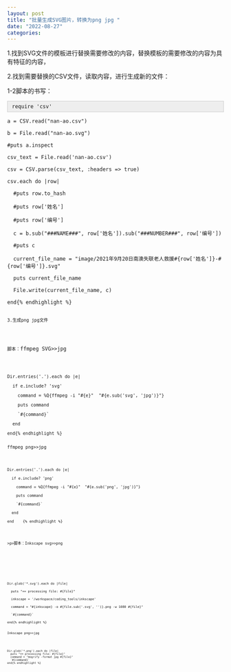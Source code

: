 ```yaml
---
layout: post
title: "批量生成SVG图片，转换为png jpg "
date: "2022-08-27"
categories: 
---
```

<p>1.找到SVG文件的模板进行替换需要修改的内容，替换模板的需要修改的内容为具有特征的内容，</p>

<p>2.找到需要替换的CSV文件，读取内容，进行生成新的文件：</p>

<p>1-2脚本的书写：</p>

<div style="background:#eeeeee;border:1px solid #cccccc;padding:5px 10px;"><code>require &#39;csv&#39;</code></div>

<pre>
<code>a = CSV.read(&quot;nan-ao.csv&quot;)

b = File.read(&quot;nan-ao.svg&quot;)

#puts a.inspect

csv_text = File.read(&#39;nan-ao.csv&#39;)

csv = CSV.parse(csv_text, :headers =&gt; true)

csv.each do |row|

&nbsp; #puts row.to_hash

&nbsp; #puts row[&#39;姓名&#39;]

&nbsp; #puts row[&#39;编号&#39;]

&nbsp; c = b.sub(&quot;###NAME###&quot;, row[&#39;姓名&#39;]).sub(&quot;###NUMBER###&quot;, row[&#39;编号&#39;])

&nbsp; #puts c

&nbsp; current_file_name = &quot;image/2021年9月20日南澳失联老人救援#{row[&#39;姓名&#39;]}-#{row[&#39;编号&#39;]}.svg&quot;

&nbsp; puts current_file_name

&nbsp; File.write(current_file_name, c)

end{% endhighlight %}

<p><code>3.生成png jpg文件</code></p>

<p><code>脚本：</code>ffmpeg SVG&gt;&gt;jpg</p>

<pre>
<code>Dir.entries(&#39;.&#39;).each do |e|

&nbsp; if e.include? &#39;svg&#39;

&nbsp;&nbsp;&nbsp; command = %Q{ffmpeg -i &quot;#{e}&quot;&nbsp; &quot;#{e.sub(&#39;svg&#39;, &#39;jpg&#39;)}&quot;}

&nbsp;&nbsp;&nbsp; puts command

&nbsp;&nbsp;&nbsp; `#{command}`

&nbsp; end

end{% endhighlight %}

<p>ffmpeg png&gt;&gt;jpg</p>

<pre>
<code>Dir.entries(&#39;.&#39;).each do |e|

&nbsp; if e.include? &#39;png&#39;

&nbsp;&nbsp;&nbsp; command = %Q{ffmpeg -i &quot;#{e}&quot;&nbsp; &quot;#{e.sub(&#39;png&#39;, &#39;jpg&#39;)}&quot;}

&nbsp;&nbsp;&nbsp; puts command

&nbsp;&nbsp;&nbsp; `#{command}`

&nbsp; end

end&nbsp;&nbsp;&nbsp;&nbsp;{% endhighlight %}

<p><br />
&gt;p&gt;脚本：Inkscape svg&gt;&gt;png</p>

<p>&nbsp;</p>

<pre>
<code>Dir.glob(&#39;*.svg&#39;).each do |file|

&nbsp; puts &quot;== processing file: #{file}&quot;

&nbsp; inkscape = &#39;/workspace/coding_tools/inkscape&#39;

&nbsp; command = &quot;#{inkscape} -o #{file.sub(&#39;.svg&#39;, &#39;&#39;)}.png -w 1080 #{file}&quot;

&nbsp; `#{command}`

end{% endhighlight %}

<p>Inkscape png&gt;&gt;jpg</p>

<pre class="hljs ruby">
<code><span class="hljs-constant">Dir</span>.glob(<span class="hljs-string">&#39;*.png&#39;</span>).each <span class="hljs-keyword">do</span> |file|
  puts <span class="hljs-string">&quot;== processing file: <span class="hljs-subst">#{file}</span>&quot;</span>
  command = <span class="hljs-string">&quot;mogrify -format jpg <span class="hljs-subst">#{file}</span>&quot;</span>
  <span class="hljs-string">`<span class="hljs-subst">#{command}</span>`</span>
<span class="hljs-keyword">end</span>{% endhighlight %}

<p>&nbsp;</p>

<p>&nbsp;</p>

